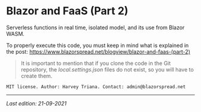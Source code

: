 # Blazor and FaaS (Part 2)

Serverless functions in real time, isolated model, and its use from Blazor WASM.

To properly execute this code, you must keep in mind what is explained in the post: https://www.blazorspread.net/blogview/blazor-and-faas-(part-2)

> It is important to mention that if you clone the code in the Git repository, the *local.settings.json* files do not exist, so you will have to create them.

`MIT license. Author: Harvey Triana. Contact: admin@blazorspread.net`

---

*Last edition: 21-09-2021*
